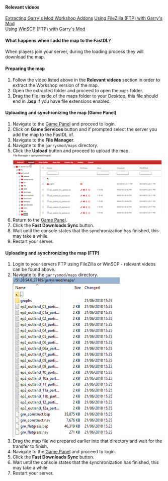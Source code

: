 #### Relevant videos
[Extracting Garry's Mod Workshop Addons](https://www.youtube.com/watch?v=-d8JXI7QUhE)
[Using FileZilla (FTP) with Garry's Mod](https://www.youtube.com/watch?v=fwg3Dbty-dw)  
[Using WinSCP (FTP) with Garry's Mod](https://www.youtube.com/watch?v=QyBCXAaQG0Q)

#### What happens when I add the map to the FastDL?
When players join your server, during the loading process they will download the map.

#### Preparing the map
1. Follow the video listed above in the **Relevant videos** section in order to extract the Workshop version of the map.
2. Open the extracted folder and proceed to open the ``maps`` folder.
3. Drag the file inside of the maps folder to your Desktop, this file should end in **.bsp** if you have file extensions enabled.

#### Uploading and synchronizing the map (Game Panel)
1. Navigate to the [Game Panel](https://gamepanel.hexanenetworks.com) and proceed to login.
2. Click on **Game Services** button and if prompted select the server you add the map to the FastDL of.
3. Navigate to the **File Manager**.
4. Navigate to the ``garrysmod/maps`` directory.
5. Click the **Upload** button and proceed to upload the map.
![Upload location](https://raw.githubusercontent.com/HexaneNetworks/help-assets/master/assets/uploading-map-gamepanel.png)
6. Return to the [Game Panel](https://gamepanel.hexanenetworks.com).
7. Click the **Fast Downloads Sync** button.
8. Wait until the console states that the synchronization has finished, this may take a while.
9. Restart your server.

#### Uploading and synchronizing the map (FTP)
1. Login to your servers FTP using FileZilla or WinSCP - relevant videos can be found above.
2. Navigate to the ``garrysmod/maps`` directory.
![Upload location](https://raw.githubusercontent.com/HexaneNetworks/help-assets/master/assets/uploading-map-ftp.png)
3. Drag the map file we prepared earlier into that directory and wait for the transfer to finish.
4. Navigate to the [Game Panel](https://gamepanel.hexanenetworks.com) and proceed to login.
5. Click the **Fast Downloads Sync** button.
6. Wait until the console states that the synchronization has finished, this may take a while.
7. Restart your server.